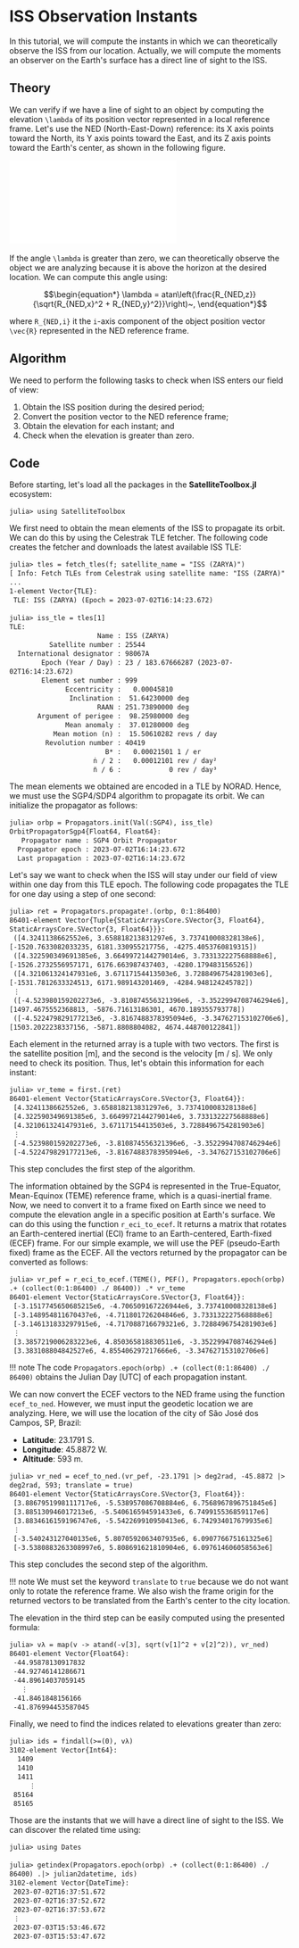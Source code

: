 ISS Observation Instants
========================

In this tutorial, we will compute the instants in which we can theoretically observe the ISS
from our location. Actually, we will compute the moments an observer on the Earth's surface
has a direct line of sight to the ISS.

## Theory

We can verify if we have a line of sight to an object by computing the elevation ``\lambda``
of its position vector represented in a local reference frame. Let's use the NED
(North-East-Down) reference: its X axis points toward the North, its Y axis points toward
the East, and its Z axis points toward the Earth's center, as shown in the following figure.

![Elevation in NED Reference Frame](../assets/iss_observation/ned.pdf)

If the angle ``\lambda`` is greater than zero, we can theoretically observe the object we
are analyzing because it is above the horizon at the desired location. We can compute this
angle using:

```math
\begin{equation*}
  \lambda = atan\left(\frac{R_{NED,z}}{\sqrt{R_{NED,x}^2 + R_{NED,y}^2}}\right)~,
\end{equation*}
```

where ``R_{NED,i}`` it the ``i``-axis component of the object position vector ``\vec{R}``
represented in the NED reference frame.

## Algorithm

We need to perform the following tasks to check when ISS enters our field of view:

1. Obtain the ISS position during the desired period;
2. Convert the position vector to the NED reference frame;
3. Obtain the elevation for each instant; and
4. Check when the elevation is greater than zero.

## Code

Before starting, let's load all the packages in the **SatelliteToolbox.jl** ecosystem:

```julia-repl
julia> using SatelliteToolbox
```

We first need to obtain the mean elements of the ISS to propagate its orbit. We can do this
by using the Celestrak TLE fetcher. The following code creates the fetcher and downloads the
latest available ISS TLE:

```julia-repl
julia> tles = fetch_tles(f; satellite_name = "ISS (ZARYA)")
[ Info: Fetch TLEs from Celestrak using satellite name: "ISS (ZARYA)" ...
1-element Vector{TLE}:
 TLE: ISS (ZARYA) (Epoch = 2023-07-02T16:14:23.672)

julia> iss_tle = tles[1]
TLE:
                      Name : ISS (ZARYA)
          Satellite number : 25544
  International designator : 98067A
        Epoch (Year / Day) : 23 / 183.67666287 (2023-07-02T16:14:23.672)
        Element set number : 999
              Eccentricity :   0.00045810
               Inclination :  51.64230000 deg
                      RAAN : 251.73890000 deg
       Argument of perigee :  98.25980000 deg
              Mean anomaly :  37.01280000 deg
           Mean motion (n) :  15.50610282 revs / day
         Revolution number : 40419
                        B* :   0.00021501 1 / er
                     ṅ / 2 :   0.00012101 rev / day²
                     n̈ / 6 :            0 rev / day³
```

The mean elements we obtained are encoded in a TLE by NORAD. Hence, we must use the
SGP4/SDP4 algorithm to propagate its orbit. We can initialize the propagator as follows:

```julia-repl
julia> orbp = Propagators.init(Val(:SGP4), iss_tle)
OrbitPropagatorSgp4{Float64, Float64}:
   Propagator name : SGP4 Orbit Propagator
  Propagator epoch : 2023-07-02T16:14:23.672
  Last propagation : 2023-07-02T16:14:23.672
```

Let's say we want to check when the ISS will stay under our field of view within one day
from this TLE epoch. The following code propagates the TLE for one day using a step of one
second:

```julia-repl
julia> ret = Propagators.propagate!.(orbp, 0:1:86400)
86401-element Vector{Tuple{StaticArraysCore.SVector{3, Float64}, StaticArraysCore.SVector{3, Float64}}}:
 ([4.3241138662552e6, 3.658818213831297e6, 3.737410008328138e6], [-1520.7633082033235, 6181.330955217756, -4275.4053760819315])
 ([4.322590349691385e6, 3.6649972144279014e6, 3.733132227568888e6], [-1526.2732556957171, 6176.663987437403, -4280.179483156526])
 ([4.321061324147931e6, 3.67117154413503e6, 3.7288496754281903e6], [-1531.7812633324513, 6171.989143201469, -4284.948124245782])
 ⋮
 ([-4.523980159202273e6, -3.810874556321396e6, -3.3522994708746294e6], [1497.4675552368813, -5876.71613186301, 4670.189355793778])
 ([-4.522479829177213e6, -3.8167488378395094e6, -3.347627153102706e6], [1503.2022238337156, -5871.8808804082, 4674.448700122841])
```

Each element in the returned array is a tuple with two vectors. The first is the satellite
position [m], and the second is the velocity [m / s]. We only need to check its position.
Thus, let's obtain this information for each instant:

```julia-repl
julia> vr_teme = first.(ret)
86401-element Vector{StaticArraysCore.SVector{3, Float64}}:
 [4.3241138662552e6, 3.658818213831297e6, 3.737410008328138e6]
 [4.322590349691385e6, 3.6649972144279014e6, 3.733132227568888e6]
 [4.321061324147931e6, 3.67117154413503e6, 3.7288496754281903e6]
 ⋮
 [-4.523980159202273e6, -3.810874556321396e6, -3.3522994708746294e6]
 [-4.522479829177213e6, -3.8167488378395094e6, -3.347627153102706e6]
```

This step concludes the first step of the algorithm.

The information obtained by the SGP4 is represented in the True-Equator, Mean-Equinox (TEME)
reference frame, which is a quasi-inertial frame. Now, we need to convert it to a frame
fixed on Earth since we need to compute the elevation angle in a specific position at
Earth's surface. We can do this using the function `r_eci_to_ecef`. It returns a matrix that
rotates an Earth-centered inertial (ECI) frame to an Earth-centered, Earth-fixed (ECEF)
frame.  For our simple example, we will use the PEF (pseudo-Earth fixed) frame as the ECEF.
All the vectors returned by the propagator can be converted as follows:

```julia-repl
julia> vr_pef = r_eci_to_ecef.(TEME(), PEF(), Propagators.epoch(orbp) .+ (collect(0:1:86400) ./ 86400)) .* vr_teme
86401-element Vector{StaticArraysCore.SVector{3, Float64}}:
 [-3.1517745650685215e6, -4.706509167226944e6, 3.737410008328138e6]
 [-3.148954811670437e6, -4.711801726204846e6, 3.733132227568888e6]
 [-3.146131833297915e6, -4.717088716679321e6, 3.7288496754281903e6]
 ⋮
 [3.3857219006283223e6, 4.850365818830511e6, -3.3522994708746294e6]
 [3.383108804842527e6, 4.855406297217666e6, -3.347627153102706e6]
```

!!! note
    The code `Propagators.epoch(orbp) .+ (collect(0:1:86400) ./ 86400)` obtains the Julian
    Day [UTC] of each propagation instant.

We can now convert the ECEF vectors to the NED frame using the function `ecef_to_ned`.
However, we must input the geodetic location we are analyzing. Here, we will use the
location of the city of São José dos Campos, SP, Brazil:

- **Latitude**: 23.1791 S.
- **Longitude**: 45.8872 W.
- **Altitude**: 593 m.

```julia-repl
julia> vr_ned = ecef_to_ned.(vr_pef, -23.1791 |> deg2rad, -45.8872 |> deg2rad, 593; translate = true)
86401-element Vector{StaticArraysCore.SVector{3, Float64}}:
 [3.8867951998111717e6, -5.538957086708884e6, 6.7568967896751845e6]
 [3.885130946017213e6, -5.540616594591433e6, 6.749915536859117e6]
 [3.8834616159196747e6, -5.542269910950413e6, 6.742934017679935e6]
 ⋮
 [-3.540243127040135e6, 5.8070592063407935e6, 6.090776675161325e6]
 [-3.5380883263308997e6, 5.808691621810904e6, 6.097614606058563e6]
```

This step concludes the second step of the algorithm.

!!! note
    We must set the keyword `translate` to `true` because we do not want only to rotate the
    reference frame. We also wish the frame origin for the returned vectors to be translated
    from the Earth's center to the city location.

The elevation in the third step can be easily computed using the presented formula:

```julia-repl
julia> vλ = map(v -> atand(-v[3], sqrt(v[1]^2 + v[2]^2)), vr_ned)
86401-element Vector{Float64}:
 -44.95878130917832
 -44.92746141286671
 -44.89614037059145
   ⋮
 -41.8461848156166
 -41.876994453587045
```

Finally, we need to find the indices related to elevations greater than zero:

```julia-repl
julia> ids = findall(>=(0), vλ)
3102-element Vector{Int64}:
  1409
  1410
  1411
     ⋮
 85164
 85165
```

Those are the instants that we will have a direct line of sight to the ISS. We can discover
the related time using:

```julia-repl
julia> using Dates

julia> getindex(Propagators.epoch(orbp) .+ (collect(0:1:86400) ./ 86400) .|> julian2datetime, ids)
3102-element Vector{DateTime}:
 2023-07-02T16:37:51.672
 2023-07-02T16:37:52.672
 2023-07-02T16:37:53.672
 ⋮
 2023-07-03T15:53:46.672
 2023-07-03T15:53:47.672
```
